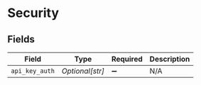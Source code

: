 # Security


## Fields

| Field              | Type               | Required           | Description        |
| ------------------ | ------------------ | ------------------ | ------------------ |
| `api_key_auth`     | *Optional[str]*    | :heavy_minus_sign: | N/A                |